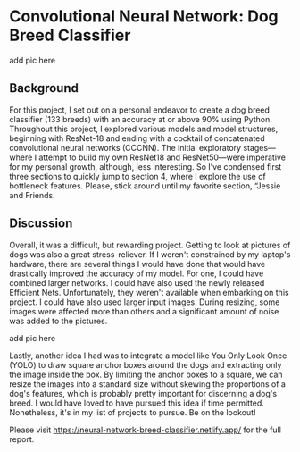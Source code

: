 # Convolutional Neural Network: Dog Breed Classifier

add pic here

## Background
For this project, I set out on a personal endeavor to create a dog breed classifier (133 breeds) with an accuracy at or above 90% using Python. Throughout this project, I explored various models and model structures, beginning with ResNet-18 and ending with a cocktail of concatenated convolutional neural networks (CCCNN). The initial exploratory stages—where I attempt to build my own ResNet18 and ResNet50—were imperative for my personal growth, although, less interesting. So I’ve condensed first three sections to quickly jump to section 4, where I explore the use of bottleneck features. Please, stick around until my favorite section, “Jessie and Friends.

## Discussion
Overall, it was a difficult, but rewarding project. Getting to look at pictures of dogs was also a great stress-reliever. If I weren't constrained by my laptop's hardware, there are several things I would have done that would have drastically improved the accuracy of my model. For one, I could have combined larger networks. I could have also used the newly released Efficient Nets. Unfortunately, they weren't available when embarking on this project. I could have also used larger input images. During resizing, some images were affected more than others and a significant amount of noise was added to the pictures.

add pic here

Lastly, another idea I had was to integrate a model like You Only Look Once (YOLO) to draw square anchor boxes around the dogs and extracting only the image inside the box. By limiting the anchor boxes to a square, we can resize the images into a standard size without skewing the proportions of a dog's features, which is probably pretty important for discerning a dog's breed. I would have loved to have pursued this idea if time permitted. Nonetheless, it's in my list of projects to pursue. Be on the lookout!

Please visit https://neural-network-breed-classifier.netlify.app/ for the full report.

